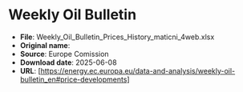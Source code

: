 # Weekly Oil Bulletin

- **File**: Weekly_Oil_Bulletin_Prices_History_maticni_4web.xlsx
- **Original name**:
- **Source**: Europe Comission
- **Download date**: 2025-06-08
- **URL**: [https://energy.ec.europa.eu/data-and-analysis/weekly-oil-bulletin_en#price-developments]
